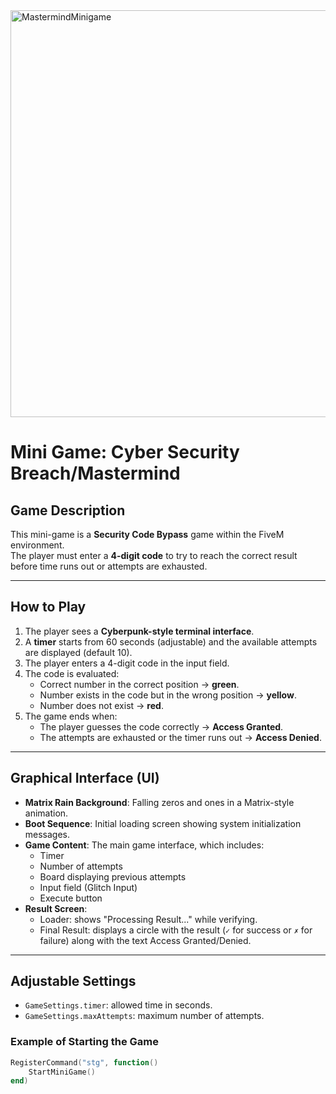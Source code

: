 <img width="796" height="651" alt="MastermindMinigame" src="https://github.com/user-attachments/assets/131c1448-ac91-4380-820b-5fe933e85383" />


# Mini Game: Cyber Security Breach/Mastermind

## Game Description
This mini-game is a **Security Code Bypass** game within the FiveM environment.  
The player must enter a **4-digit code** to try to reach the correct result before time runs out or attempts are exhausted.

---

## How to Play
1. The player sees a **Cyberpunk-style terminal interface**.
2. A **timer** starts from 60 seconds (adjustable) and the available attempts are displayed (default 10).
3. The player enters a 4-digit code in the input field.
4. The code is evaluated:
   - Correct number in the correct position → **green**.
   - Number exists in the code but in the wrong position → **yellow**.
   - Number does not exist → **red**.
5. The game ends when:
   - The player guesses the code correctly → **Access Granted**.
   - The attempts are exhausted or the timer runs out → **Access Denied**.

---

## Graphical Interface (UI)
- **Matrix Rain Background**: Falling zeros and ones in a Matrix-style animation.
- **Boot Sequence**: Initial loading screen showing system initialization messages.
- **Game Content**: The main game interface, which includes:
  - Timer
  - Number of attempts
  - Board displaying previous attempts
  - Input field (Glitch Input)
  - Execute button
- **Result Screen**:
  - Loader: shows "Processing Result..." while verifying.
  - Final Result: displays a circle with the result (`✓` for success or `✗` for failure) along with the text Access Granted/Denied.

---

## Adjustable Settings
- `GameSettings.timer`: allowed time in seconds.
- `GameSettings.maxAttempts`: maximum number of attempts.

### Example of Starting the Game
```lua
RegisterCommand("stg", function()
    StartMiniGame()
end)


